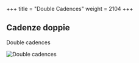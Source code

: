 +++
title = "Double Cadences"
weight = 2104
+++

## Cadenze doppie

Double cadences

![Double cadences](/img/10DurReg.jpg)

